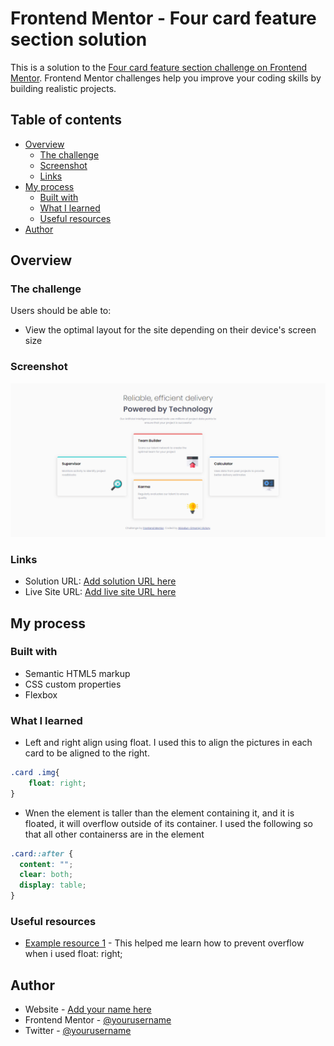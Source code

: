 # Frontend Mentor - Four card feature section solution

This is a solution to the [Four card feature section challenge on Frontend Mentor](https://www.frontendmentor.io/challenges/four-card-feature-section-weK1eFYK). Frontend Mentor challenges help you improve your coding skills by building realistic projects. 

## Table of contents

- [Overview](#overview)
  - [The challenge](#the-challenge)
  - [Screenshot](#screenshot)
  - [Links](#links)
- [My process](#my-process)
  - [Built with](#built-with)
  - [What I learned](#what-i-learned)
  - [Useful resources](#useful-resources)
- [Author](#author)


## Overview

### The challenge

Users should be able to:

- View the optimal layout for the site depending on their device's screen size

### Screenshot

![](./Four-card-feature-section-screenshot.png)


### Links

- Solution URL: [Add solution URL here](https://your-solution-url.com)
- Live Site URL: [Add live site URL here](https://your-live-site-url.com)

## My process

### Built with

- Semantic HTML5 markup
- CSS custom properties
- Flexbox

### What I learned

- Left and right align using float. I used this to align the pictures in each card to be aligned to the right.
```css
.card .img{
    float: right;
}
```

- Wnen the element is taller than the element containing it, and it is floated, it will overflow outside of its container. I used the following so that all other containerss are in the element 
```css
.card::after {
  content: "";
  clear: both;
  display: table;
}
```

### Useful resources

- [Example resource 1](https://www.w3schools.com/css/css_align.asp) - This helped me learn how to prevent overflow when i used float: right;

## Author

- Website - [Add your name here](https://www.your-site.com)
- Frontend Mentor - [@yourusername](https://www.frontendmentor.io/profile/preciousvictory)
- Twitter - [@yourusername](https://www.twitter.com/preciousvicky_)
